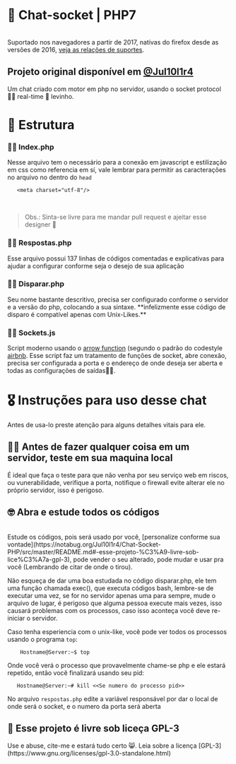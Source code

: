 # 🐘 Chat-socket | PHP7
<br/>   Suportado nos navegadores a partir de 2017, nativas do firefox desde as versões de 2016, [veja as relações de suportes](https://kangax.github.io/compat-table/es6/). 
<h2>Projeto original disponível em <a href="https://notabug.org/Jul10l1r4/Chat-Socket-PHP">@Jul10l1r4</a></h2>
Um chat criado com motor em php no servidor, usando o socket protocol 🤘🏿 real-time 🍃 levinho.

<h1>🔧 Estrutura</h1>
<h3>🤘🏿 Index.php</h3>
   <p>
Nesse arquivo tem o necessário para a conexão em javascript e estilização em css como referencia em sí, vale lembrar para 
  permitir as caracterações no arquivo no dentro do <code>head</code>
  <br/>
  
 ```
    <meta charset="utf-8"/>
 ```
 
<br/><blockquote>Obs.: Sinta-se livre para me mandar pull request e ajeitar esse designer 🙊</blockquote>
   
  
  <h3>🤘🏿 Respostas.php</h3>


  Esse arquivo possui 137 linhas de códigos comentadas e explicativas para ajudar a configurar conforme seja o desejo de sua aplicação
 
  <h3>🤘🏿 Disparar.php</h3>
 Seu nome bastante descritivo, precisa ser configurado conforme o servidor e  a versão do php, colocando a sua      sintaxe. **infelizmente esse código de disparo é compatível apenas com Unix-Likes.**
 
  <h3>🤘🏿 Sockets.js</h3>

Script moderno usando o [arrow function](https://github.com/airbnb/javascript#arrow-functions) (segundo o padrão do codestyle [airbnb](https://github.com/airbnb/javascript). Esse script faz um tratamento de funções de socket, abre conexão, precisa ser configurada a porta e o endereço de onde deseja ser aberta e todas as configurações de saídas👌🏽.

<h1>🎖 Instruções para uso desse chat</h1>
<p>
Antes de usa-lo preste atenção para alguns detalhes vitais para ele.
</p>
<h2>🙇🏾‍ Antes de fazer qualquer coisa em um servidor, <strong>teste em sua maquina local</strong></h2>
   É ideal que faça o teste para que não venha por seu serviço web em riscos, ou vunerabilidade, verifique a porta, notifique o firewall evite alterar ele no próprio servidor, isso é perigoso.
 <h2>🤓 Abra e estude todos os códigos</h2>
 <br/>
 Estude os códigos, pois será usado por você, [personalize conforme sua vontade](https://notabug.org/Jul10l1r4/Chat-Socket-PHP/src/master/README.md#-esse-projeto-%C3%A9-livre-sob-lice%C3%A7a-gpl-3), pode vender o seu alterado, pode mudar e usar pra você (Lembrando de citar de onde o tirou).<br/>

 <p>
 Não esqueça de dar uma boa estudada no código disparar.php, ele tem uma função chamada exec(), que executa códigos bash, lembre-se de executar uma vez, se for no servidor apenas uma para sempre, mude o arquivo de lugar, é perigoso que alguma pessoa execute mais vezes, isso causará problemas com os processos, caso isso aconteça você deve re-iniciar o servidor.<br/>
 </p>
 Caso tenha esperiencia com o unix-like, você pode ver todos os processos usando o programa <code>top</code>:

```
    Hostname@Server:~$ top
```
 Onde você verá o processo que provavelmente chame-se php e ele estará repetido, então você finalizará usando seu pid:
 
 ```
    Hostname@Server:~# kill <<Se numero do processo pid>>
 ```
 <p>
 No arquivo <code>respostas.php</code> edite a variável responsável por dar o local de onde será o socket, e o numero da porta será aberta
 </p>
 
 <h2>🐏 Esse projeto é livre sob liceça GPL-3</h2>
 Use e abuse, cite-me e estará tudo certo 😸. Leia sobre a licença [GPL-3](https://www.gnu.org/licenses/gpl-3.0-standalone.html)
